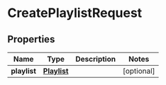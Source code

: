 

# CreatePlaylistRequest


## Properties

| Name | Type | Description | Notes |
|------------ | ------------- | ------------- | -------------|
|**playlist** | [**Playlist**](Playlist.md) |  |  [optional] |



